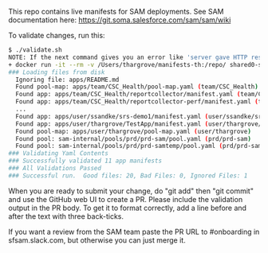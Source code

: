 This repo contains live manifests for SAM deployments.  See SAM documentation here: https://git.soma.salesforce.com/sam/sam/wiki

To validate changes, run this:

```sh
$ ./validate.sh 
NOTE: If the next command gives you an error like 'server gave HTTP response to HTTPS client.' then you most likely are missing the insecure registry setting in docker.  See https://git.soma.salesforce.com/sam/sam/wiki/Set-Up-Docker-For-SAM
+ docker run -it --rm -v /Users/thargrove/manifests-th:/repo/ shared0-samcontrol1-1-prd.eng.sfdc.net:5000/sam-tools:thargrove-20160915_105447-fb609d7 /sam/sam-manifest-builder --root=/repo/ -validateonly
### Loading files from disk
  Ignoring file: apps/README.md
  Found pool-map: apps/team/CSC_Health/pool-map.yaml (team/CSC_Health)
  Found app: apps/team/CSC_Health/reportcollector/manifest.yaml (team/CSC_Health/reportcollector)
  Found app: apps/team/CSC_Health/reportcollector-perf/manifest.yaml (team/CSC_Health/reportcollector-perf)
  ...
  Found app: apps/user/ssandke/srs-demo1/manifest.yaml (user/ssandke/srs-demo1)
  Found app: apps/user/thargrove/TestApp/manifest.yaml (user/thargrove/TestApp)
  Found pool-map: apps/user/thargrove/pool-map.yaml (user/thargrove)
  Found pool: sam-internal/pools/prd/prd-sam/pool.yaml (prd/prd-sam)
  Found pool: sam-internal/pools/prd/prd-samtemp/pool.yaml (prd/prd-samtemp)
### Validating Yaml Contents
### Successfully validated 11 app manifests
### All Validations Passed
### Successful run.  Good files: 20, Bad Files: 0, Ignored Files: 1
```

When you are ready to submit your change, do "git add" then "git commit" and use the GitHub web UI to create a PR. Please include the validation output in the PR body.  To get it to format correctly, add a line before and after the text with three back-ticks.

If you want a review from the SAM team paste the PR URL to #onboarding in sfsam.slack.com, but otherwise you can just merge it.


